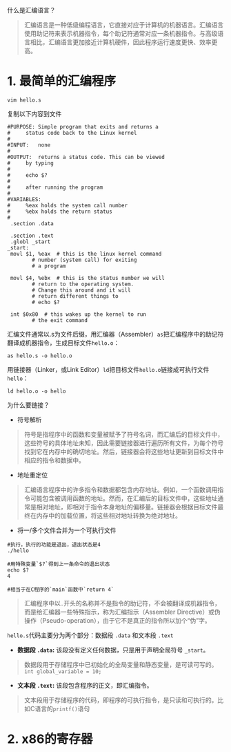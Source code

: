 什么是汇编语言？
> 汇编语言是一种低级编程语言，它直接对应于计算机的机器语言。汇编语言使用助记符来表示机器指令，每个助记符通常对应一条机器指令。与高级语言相比，汇编语言更加接近计算机硬件，因此程序运行速度更快、效率更高。


# 1. 最简单的汇编程序
```shell
vim hello.s
```
复制以下内容到文件
```shell
#PURPOSE: Simple program that exits and returns a
#	  status code back to the Linux kernel
#
#INPUT:   none
#
#OUTPUT:  returns a status code. This can be viewed
#	  by typing
#
#	  echo $?
#
#	  after running the program
#
#VARIABLES:
#	  %eax holds the system call number
#	  %ebx holds the return status
#
 .section .data

 .section .text
 .globl _start
_start:
 movl $1, %eax	# this is the linux kernel command
		# number (system call) for exiting
		# a program

 movl $4, %ebx	# this is the status number we will
		# return to the operating system.
		# Change this around and it will
		# return different things to
		# echo $?

 int $0x80	# this wakes up the kernel to run
		# the exit command
```

汇编文件通常以.s为文件后缀，用汇编器（Assembler）`as`把汇编程序中的助记符翻译成机器指令，生成目标文件`hello.o`：
```shell
as hello.s -o hello.o
```

用链接器（Linker，或Link Editor）`ld`把目标文件`hello.o`链接成可执行文件`hello`：
```shell
ld hello.o -o hello
```

为什么要链接？
- 符号解析
> 符号是指程序中的函数和变量被赋予了符号名词，而汇编后的目标文件中，这些符号的具体地址未知，因此需要链接器进行遍历所有文件，为每个符号找到它在内存中的确切地址。然后，链接器会将这些地址更新到目标文件中相应的指令和数据中。
- 地址重定位
> 汇编语言程序中的许多指令和数据都包含内存地址。例如，一个函数调用指令可能包含被调用函数的地址。然而，在汇编后的目标文件中，这些地址通常是相对地址，即相对于指令本身地址的偏移量。链接器会根据目标文件最终在内存中的加载位置，将这些相对地址转换为绝对地址。
- 将一/多个文件合并为一个可执行文件

```shell
#执行，执行的功能是退出，退出状态是4
./hello

#用特殊变量`$?`得到上一条命令的退出状态
echo $?
4

#相当于在C程序的`main`函数中`return 4` 
```


> 汇编程序中以`.`开头的名称并不是指令的助记符，不会被翻译成机器指令，而是给汇编器一些特殊指示，称为汇编指示（Assembler Directive）或伪操作（Pseudo-operation），由于它不是真正的指令所以加个“伪”字。

`hello.s`代码主要分为两个部分：数据段 `.data` 和文本段 `.text`
- **数据段 `.data`:** 该段没有定义任何数据，只是用于声明全局符号 `_start`。
> 数据段用于存储程序中已初始化的全局变量和静态变量，是可读可写的。`int global_variable = 10;`
- **文本段 `.text`:** 该段包含程序的正文，即汇编指令。
> 文本段用于存储程序的代码，即程序的可执行指令，是只读和可执行的。比如C语言的`printf()`语句

# 2. x86的寄存器
